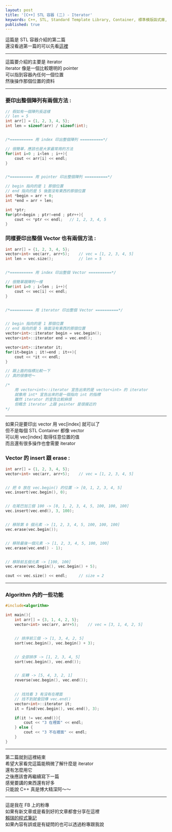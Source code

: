 ```yaml
---
layout: post
title: '[C++] STL 容器 (二) - Iterator'
keywords: C++, STL, Standard Template Library, Container, 標準模版函式庫, 容器
published: true
---
```


這篇是 STL 容器介紹的第二篇<br>
還沒看過第一篇的可以先看[這裡](../STL1)

---

這篇要介紹的主要是 iterator<br>
iterator 像是一個比較聰明的 pointer<br>
可以指到容器內任何一個位置<br>
然後操作那個位置的資料<br>

---

### 要印出整個陣列有兩個方法 :
```c++
// 假如有一個陣列長這樣
// len = 5
int arr[] = {1, 2, 3, 4, 5};
int len = sizeof(arr) / sizeof(int);


/*========== 用 index 印出整個陣列 ==========*/

// 很簡單，應該也是大家最常用的方法
for(int i=0 ; i<len ; i++){
    cout << arr[i] << endl;
}


/*========== 用 pointer 印出整個陣列 ==========*/

// begin 指向的是 1 那個位置
// end 指向的是 5 後面沒有東西的那個位置
int *begin = arr + 0;
int *end = arr + len;

int *ptr;
for(ptr=begin ; ptr!=end ; ptr++){
    cout << *ptr << endl;   // 1, 2, 3, 4, 5
}
```

### 同樣要印出整個 Vector 也有兩個方法 :
```c++
int arr[] = {1, 2, 3, 4, 5};
vector<int> vec(arr, arr+5);    // vec = [1, 2, 3, 4, 5]
int len = vec.size();           // len = 5


/*========== 用 index 印出整個 Vector ==========*/

// 很簡單跟陣列一樣
for(int i=0 ; i<len ; i++){
    cout << vec[i] << endl;
}


/*========== 用 iterator 印出整個 Vector ==========*/


// begin 指向的是 1 那個位置
// end 指向的是 5 後面沒有東西的那個位置
vector<int>::iterator begin = vec.begin();
vector<int>::iterator end = vec.end();

vector<int>::iterator it;
for(it=begin ; it!=end ; it++){
    cout << *it << endl;
}

// 跟上面的指標比較一下
// 真的很像吧～
```

```c++
/*
    用 vector<int>::iterator 宣告出來的是 vector<int> 的 iterator
    就像用 int* 宣告出來的是一個指向 int 的指標
    雖然 iterator 的宣告比較麻煩
    但概念 iterator 上跟 pointer 是很接近的
*/
```

---

如果只是要印出 vector 用 vec[index] 就可以了<br>
但不是每個 STL Container 都像 vector<br>
可以用 vec[index] 取得任意位置的值<br>
而且還有很多操作也會需要 iterator<br>

### Vector 的 insert 跟 erase :

```c++
int arr[] = {1, 2, 3, 4, 5};
vector<int> vec(arr, arr+5);    // vec = [1, 2, 3, 4, 5]


// 把 0 放在 vec.begin() 的位置 -> [0, 1, 2, 3, 4, 5]
vec.insert(vec.begin(), 0);


// 在尾巴加三個 100 -> [0, 1, 2, 3, 4, 5, 100, 100, 100]
vec.insert(vec.end(), 3, 100);


// 移除第 0 個元素 -> [1, 2, 3, 4, 5, 100, 100, 100]
vec.erase(vec.begin());


// 移除最後一個元素 -> [1, 2, 3, 4, 5, 100, 100]
vec.erase(vec.end() - 1);


// 移除前五個元素 -> [100, 100]
vec.erase(vec.begin(), vec.begin() + 5);

cout << vec.size() << endl;     // size = 2
```

---

### Algorithm 內的一些功能

```c++
#include<algorithm>

int main(){
    int arr[] = {3, 1, 4, 2, 5};
    vector<int> vec(arr, arr+5);    // vec = [3, 1, 4, 2, 5]


    // 排序前三個 -> [1, 3, 4, 2, 5]
    sort(vec.begin(), vec.begin() + 3);


    // 全部排序 -> [1, 2, 3, 4, 5]
    sort(vec.begin(), vec.end());


    // 反轉 -> [5, 4, 3, 2, 1]
    reverse(vec.begin(), vec.end());

    
    // 找找看 3 有沒有在裡面
    // 找不到就會回傳 vec.end()
    vector<int>::iterator it;
    it = find(vec.begin(), vec.end(), 3);

    if(it != vec.end()){
        cout << "3 在裡面" << endl;
    } else {
        cout << "3 不在裡面" << endl;
    }
}
```

---

第二篇就到這裡結束<br>
希望大家看完這篇能稍微了解什麼是 iterator<br>
還有怎麼用它<br>
之後應該會再繼續寫下一篇<br>
感覺要講的東西還有好多<br>
只能說 C++ 真是博大精深阿～～<br>

---

這是我在 FB 上的粉專<br>
如果有新文章或是看到好的文章都會分享在這裡<br>
[賴瑞的程式筆記](https://www.facebook.com/賴瑞的程式筆記-1755838524703270/)<br>
如果內容有誤或是有疑問的也可以透過粉專跟我說<br>


